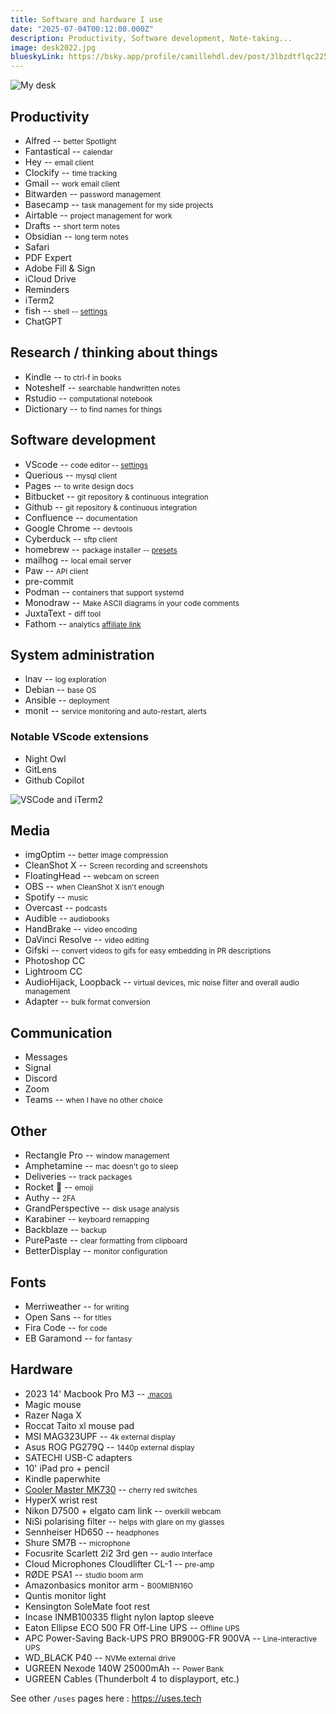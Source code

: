 ```yaml
---
title: Software and hardware I use
date: "2025-07-04T00:12:00.000Z"
description: Productivity, Software development, Note-taking...
image: desk2022.jpg
blueskyLink: https://bsky.app/profile/camillehdl.dev/post/3lbzdtflqc225
---
```


![My desk](desk2022.jpg)
## Productivity
* Alfred -- <small>better Spotlight</small>
* Fantastical -- <small>calendar</small>
* Hey -- <small>email client</small>
* Clockify -- <small>time tracking</small>
* Gmail -- <small>work email client</small>
* Bitwarden -- <small>password management</small>
* Basecamp -- <small>task management for my side projects</small>
* Airtable -- <small>project management for work</small>
* Drafts -- <small>short term notes</small>
* Obsidian -- <small>long term notes</small>
* Safari
* PDF Expert
* Adobe Fill & Sign
* iCloud Drive
* Reminders
* iTerm2
* fish -- <small>shell -- [settings](https://github.com/camille-hdl/configFiles/blob/master/config.fish)</small>
* ChatGPT

## Research / thinking about things
* Kindle -- <small>to ctrl-f in books</small>
* Noteshelf -- <small>searchable handwritten notes</small>
* Rstudio -- <small>computational notebook</small>
* Dictionary -- <small>to find names for things</small>

## Software development
* VScode -- <small>code editor -- [settings](https://github.com/camille-hdl/configFiles/blob/master/vscode-settings.json)</small>
* Querious -- <small>mysql client</small>
* Pages -- <small>to write design docs</small>
* Bitbucket -- <small>git repository & continuous integration</small>
* Github -- <small>git repository & continuous integration</small>
* Confluence -- <small>documentation</small>
* Google Chrome -- <small>devtools</small>
* Cyberduck -- <small>sftp client</small>
* homebrew -- <small>package installer -- [presets](https://github.com/camille-hdl/configFiles/blob/master/brew.sh)</small>
* mailhog -- <small>local email server</small>
* Paw -- <small>API client</small>
* pre-commit
* Podman -- <small>containers that support systemd</small>
* Monodraw -- <small>Make ASCII diagrams in your code comments</small>
* JuxtaText - <small>diff tool</small>
* Fathom -- <small>analytics [affiliate link](https://usefathom.com/ref/HV9NG1)</small>

## System administration
* lnav -- <small>log exploration</small>
* Debian -- <small>base OS</small>
* Ansible -- <small>deployment</small>
* monit -- <small>service monitoring and auto-restart, alerts</small>

### Notable VScode extensions
* Night Owl
* GitLens
* Github Copilot

![VSCode and iTerm2](vscode_and_iterm.png)

## Media
* imgOptim -- <small>better image compression</small>
* CleanShot X -- <small>Screen recording and screenshots</small>
* FloatingHead -- <small>webcam on screen</small>
* OBS -- <small>when CleanShot X isn't enough</small>
* Spotify -- <small>music</small>
* Overcast -- <small>podcasts</small>
* Audible -- <small>audiobooks</small>
* HandBrake -- <small>video encoding</small>
* DaVinci Resolve -- <small>video editing</small>
* Gifski -- <small>convert videos to gifs for easy embedding in PR descriptions</small>
* Photoshop CC
* Lightroom CC
* AudioHijack, Loopback -- <small>virtual devices, mic noise filter and overall audio management</small>
* Adapter -- <small>bulk format conversion</small>

## Communication
* Messages
* Signal
* Discord
* Zoom
* Teams -- <small>when I have no other choice</small>

## Other
* Rectangle Pro -- <small>window management</small>
* Amphetamine -- <small>mac doesn't go to sleep</small>
* Deliveries -- <small>track packages</small>
* Rocket 🚀 -- <small>emoji</small>
* Authy -- <small>2FA</small>
* GrandPerspective -- <small>disk usage analysis</small>
* Karabiner -- <small>keyboard remapping</small>
* Backblaze -- <small>backup</small>
* PurePaste -- <small>clear formatting from clipboard</small>
* BetterDisplay -- <small>monitor configuration</small>

## Fonts
* Merriweather -- <small>for writing</small>
* Open Sans -- <small>for titles</small>
* Fira Code -- <small>for code</small>
* EB Garamond -- <small>for fantasy</small>

## Hardware
* 2023 14' Macbook Pro M3 -- <small>[.macos](https://github.com/camille-hdl/configFiles/blob/master/.macos)</small>
* Magic mouse
* Razer Naga X
* Roccat Taito xl mouse pad
* MSI MAG323UPF -- <small>4k external display</small>
* Asus ROG PG279Q -- <small>1440p external display</small>
* SATECHI USB-C adapters
* 10' iPad pro + pencil
* Kindle paperwhite
* [Cooler Master MK730](/cooler-master-mk730-keyboard-on-macos) -- <small>cherry red switches</small>
* HyperX wrist rest
* Nikon D7500 + elgato cam link -- <small>overkill webcam</small>
* NiSi polarising filter -- <small>helps with glare on my glasses</small>
* Sennheiser HD650 -- <small>headphones</small>
* Shure SM7B -- <small>microphone</small>
* Focusrite Scarlett 2i2 3rd gen -- <small>audio Interface</small>
* Cloud Microphones Cloudlifter CL-1 -- <small>pre-amp</small>
* RØDE PSA1 -- <small>studio boom arm</small>
* Amazonbasics monitor arm - <small>B00MIBN16O</small>
* Quntis monitor light
* Kensington SoleMate foot rest
* Incase INMB100335 flight nylon laptop sleeve
* Eaton Ellipse ECO 500 FR Off-Line UPS -- <small>Offline UPS</small>
* APC Power-Saving Back-UPS PRO BR900G-FR 900VA -- <small>Line-interactive UPS</small>
* WD_BLACK P40 -- <small>NVMe external drive</small>
* UGREEN Nexode 140W 25000mAh -- <small>Power Bank</small>
* UGREEN Cables (Thunderbolt 4 to displayport, etc.)

See other `/uses` pages here : https://uses.tech
